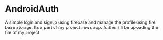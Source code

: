 # AndroidAuth
A simple login and signup using firebase and manage the profile using fire base storage.
Its a part of my project news app. 
further i'll be uploading the file of my project
